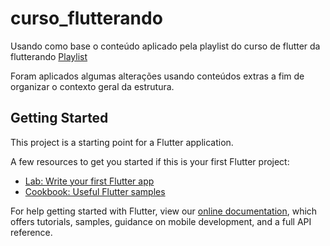 # curso_flutterando

Usando como base o conteúdo aplicado pela playlist do curso de flutter da flutterando [Playlist](https://www.youtube.com/playlist?list=PLlBnICoI-g-d-J57QIz6Tx5xtUDGQdBFB)

Foram aplicados algumas alterações usando conteúdos extras a fim de organizar o contexto geral da estrutura.

## Getting Started

This project is a starting point for a Flutter application.

A few resources to get you started if this is your first Flutter project:

- [Lab: Write your first Flutter app](https://flutter.dev/docs/get-started/codelab)
- [Cookbook: Useful Flutter samples](https://flutter.dev/docs/cookbook)

For help getting started with Flutter, view our
[online documentation](https://flutter.dev/docs), which offers tutorials,
samples, guidance on mobile development, and a full API reference.
